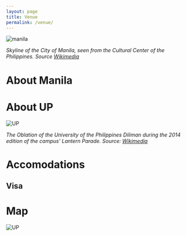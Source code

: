 ```yaml
---
layout: page
title: Venue
permalink: /venue/
---
```

![manila](https://upload.wikimedia.org/wikipedia/commons/thumb/8/8e/Manila_skyline_day.jpg/640px-Manila_skyline_day.jpg)

*Skyline of the City of Manila, seen from the Cultural Center of the Philippines. Source [Wikimedia](https://commons.wikimedia.org/wiki/File:Manila_skyline_day.jpg)*

# About Manila


# About UP

![UP](https://upload.wikimedia.org/wikipedia/commons/thumb/f/f0/UPDilimanObationLanternParade.jpg/640px-UPDilimanObationLanternParade.jpg)

*The Oblation of the University of the Philippines Diliman during the 2014 edition of the campus' Lantern Parade. Source: [Wikimedia](https://commons.wikimedia.org/wiki/File:UPDilimanObationLanternParade.jpg)*

# Accomodations

## Visa

# Map

![UP](../images/UP.png)

